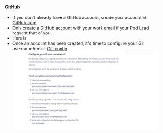 #### GitHub

- If you don't already have a GitHub account, create your account at [GitHub.com](https://github.com/)
- Only create a GitHub account with your work email if your Pod Lead request that of you.
- Here is
- Once an account has been created, it's time to configure your Git username/email.
  [Git-config](https://support.atlassian.com/bitbucket-cloud/docs/configure-your-dvcs-username-for-commits/)
  ![Git diagram](../git-config.png)
